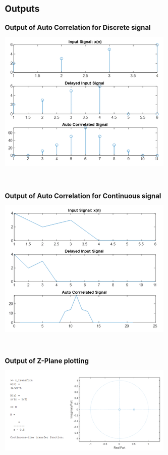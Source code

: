 # Outputs

## Output of Auto Correlation for Discrete signal

<img src="./Output_Pictures/picture1.png">

<br> <br>

## Output of Auto Correlation for Continuous signal

<img src="./Output_Pictures/picture2.png">

<br> <br>

## Output of Z-Plane plotting

<img src="./Output_Pictures/picture3.png">